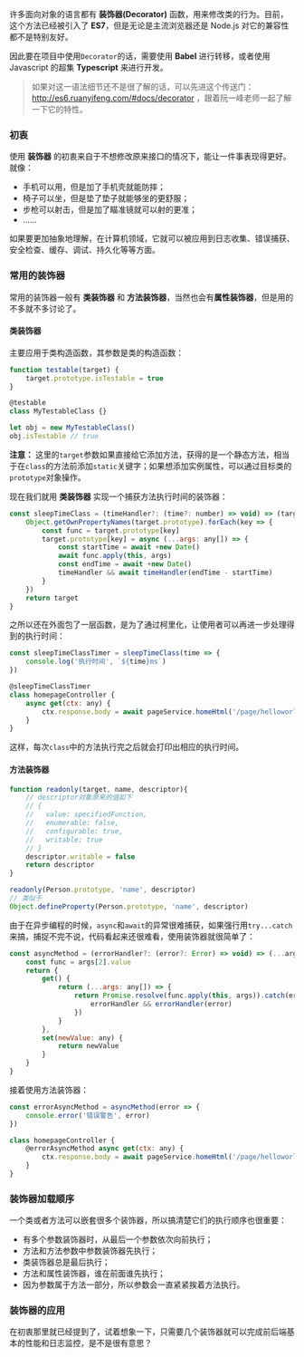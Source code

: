 许多面向对象的语言都有 **装饰器(Decorator)** 函数，用来修改类的行为。目前，这个方法已经被引入了 **ES7**，但是无论是主流浏览器还是 Node.js 对它的兼容性都不是特别友好。

因此要在项目中使用`Decorator`的话，需要使用 **Babel** 进行转移，或者使用 Javascript 的超集 **Typescript** 来进行开发。

> 如果对这一语法细节还不是很了解的话，可以先进这个传送门：http://es6.ruanyifeng.com/#docs/decorator ，跟着阮一峰老师一起了解一下它的特性。

### 初衷
使用 **装饰器** 的初衷来自于不想修改原来接口的情况下，能让一件事表现得更好。就像：
- 手机可以用，但是加了手机壳就能防摔；
- 椅子可以坐，但是垫了垫子就能够坐的更舒服；
- 步枪可以射击，但是加了瞄准镜就可以射的更准；
- ......

如果要更加抽象地理解，在计算机领域，它就可以被应用到日志收集、错误捕获、安全检查、缓存、调试、持久化等等方面。

### 常用的装饰器
常用的装饰器一般有 **类装饰器** 和 **方法装饰器**，当然也会有**属性装饰器**，但是用的不多就不多讨论了。
#### 类装饰器
主要应用于类构造函数，其参数是类的构造函数：
```javascript
function testable(target) {
    target.prototype.isTestable = true
}

@testable
class MyTestableClass {}

let obj = new MyTestableClass()
obj.isTestable // true
```
**注意：** 这里的`target`参数如果直接给它添加方法，获得的是一个静态方法，相当于在`class`的方法前添加`static`关键字；如果想添加实例属性，可以通过目标类的`prototype`对象操作。

现在我们就用 **类装饰器** 实现一个捕获方法执行时间的装饰器：
```javascript
const sleepTimeClass = (timeHandler?: (time?: number) => void) => (target: any) => {
    Object.getOwnPropertyNames(target.prototype).forEach(key => {
        const func = target.prototype[key]
        target.prototype[key] = async (...args: any[]) => {
            const startTime = await +new Date()
            await func.apply(this, args)
            const endTime = await +new Date()
            timeHandler && await timeHandler(endTime - startTime)
        }
    })
    return target
}
```
之所以还在外面包了一层函数，是为了通过柯里化，让使用者可以再进一步处理得到的执行时间：
```javascript
const sleepTimeClassTimer = sleepTimeClass(time => {
    console.log('执行时间', `${time}ms`)
})

@sleepTimeClassTimer
class homepageController {
    async get(ctx: any) {
        ctx.response.body = await pageService.homeHtml('/page/helloworld', '/page/404')
    }
}
```

这样，每次`class`中的方法执行完之后就会打印出相应的执行时间。

#### 方法装饰器
```javascript
function readonly(target, name, descriptor){
    // descriptor对象原来的值如下
    // {
    //   value: specifiedFunction,
    //   enumerable: false,
    //   configurable: true,
    //   writable: true
    // }
    descriptor.writable = false
    return descriptor
}

readonly(Person.prototype, 'name', descriptor)
// 类似于
Object.defineProperty(Person.prototype, 'name', descriptor)
```
由于在异步编程的时候，`async`和`await`的异常很难捕获，如果强行用`try...catch`来搞，捕捉不完不说，代码看起来还很难看，使用装饰器就很简单了：
```javascript
const asyncMethod = (errorHandler?: (error?: Error) => void) => (...args: any[]) => {
    const func = args[2].value
    return {
        get() {
            return (...args: any[]) => {
                return Promise.resolve(func.apply(this, args)).catch(error => {
                    errorHandler && errorHandler(error)
                })
            }
        },
        set(newValue: any) {
            return newValue
        }
    }
}
```

接着使用方法装饰器：
```javascript
const errorAsyncMethod = asyncMethod(error => {
    console.error('错误警告', error)
})

class homepageController {
    @errorAsyncMethod async get(ctx: any) {
        ctx.response.body = await pageService.homeHtml('/page/helloworld', '/page/404')
    }
}
```

### 装饰器加载顺序
一个类或者方法可以嵌套很多个装饰器，所以搞清楚它们的执行顺序也很重要：
- 有多个参数装饰器时，从最后一个参数依次向前执行；
- 方法和方法参数中参数装饰器先执行；
- 类装饰器总是最后执行；
- 方法和属性装饰器，谁在前面谁先执行；
- 因为参数属于方法一部分，所以参数会一直紧紧挨着方法执行。

### 装饰器的应用
在初衷那里就已经提到了，试着想象一下，只需要几个装饰器就可以完成前后端基本的性能和日志监控，是不是很有意思？